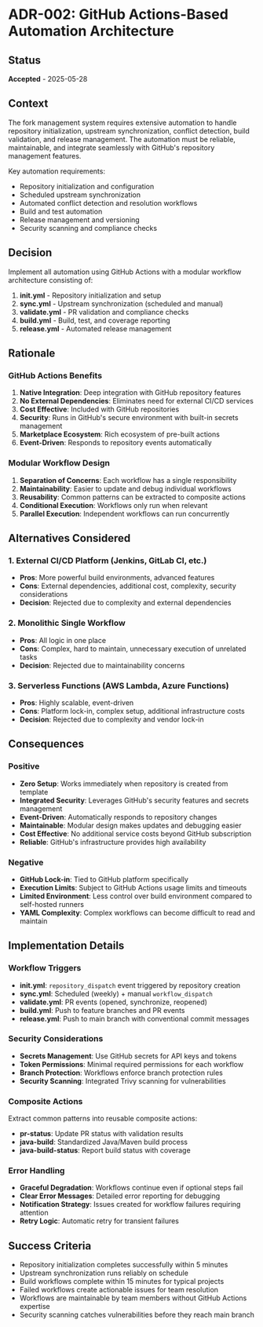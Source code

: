 # ADR-002: GitHub Actions-Based Automation Architecture

## Status
**Accepted** - 2025-05-28

## Context
The fork management system requires extensive automation to handle repository initialization, upstream synchronization, conflict detection, build validation, and release management. The automation must be reliable, maintainable, and integrate seamlessly with GitHub's repository management features.

Key automation requirements:
- Repository initialization and configuration
- Scheduled upstream synchronization
- Automated conflict detection and resolution workflows
- Build and test automation
- Release management and versioning
- Security scanning and compliance checks

## Decision
Implement all automation using GitHub Actions with a modular workflow architecture consisting of:

1. **init.yml** - Repository initialization and setup
2. **sync.yml** - Upstream synchronization (scheduled and manual)
3. **validate.yml** - PR validation and compliance checks
4. **build.yml** - Build, test, and coverage reporting
5. **release.yml** - Automated release management

## Rationale

### GitHub Actions Benefits
1. **Native Integration**: Deep integration with GitHub repository features
2. **No External Dependencies**: Eliminates need for external CI/CD services
3. **Cost Effective**: Included with GitHub repositories
4. **Security**: Runs in GitHub's secure environment with built-in secrets management
5. **Marketplace Ecosystem**: Rich ecosystem of pre-built actions
6. **Event-Driven**: Responds to repository events automatically

### Modular Workflow Design
1. **Separation of Concerns**: Each workflow has a single responsibility
2. **Maintainability**: Easier to update and debug individual workflows
3. **Reusability**: Common patterns can be extracted to composite actions
4. **Conditional Execution**: Workflows only run when relevant
5. **Parallel Execution**: Independent workflows can run concurrently

## Alternatives Considered

### 1. External CI/CD Platform (Jenkins, GitLab CI, etc.)
- **Pros**: More powerful build environments, advanced features
- **Cons**: External dependencies, additional cost, complexity, security considerations
- **Decision**: Rejected due to complexity and external dependencies

### 2. Monolithic Single Workflow
- **Pros**: All logic in one place
- **Cons**: Complex, hard to maintain, unnecessary execution of unrelated tasks
- **Decision**: Rejected due to maintainability concerns

### 3. Serverless Functions (AWS Lambda, Azure Functions)
- **Pros**: Highly scalable, event-driven
- **Cons**: Platform lock-in, complex setup, additional infrastructure costs
- **Decision**: Rejected due to complexity and vendor lock-in

## Consequences

### Positive
- **Zero Setup**: Works immediately when repository is created from template
- **Integrated Security**: Leverages GitHub's security features and secrets management
- **Event-Driven**: Automatically responds to repository changes
- **Maintainable**: Modular design makes updates and debugging easier
- **Cost Effective**: No additional service costs beyond GitHub subscription
- **Reliable**: GitHub's infrastructure provides high availability

### Negative
- **GitHub Lock-in**: Tied to GitHub platform specifically
- **Execution Limits**: Subject to GitHub Actions usage limits and timeouts
- **Limited Environment**: Less control over build environment compared to self-hosted runners
- **YAML Complexity**: Complex workflows can become difficult to read and maintain

## Implementation Details

### Workflow Triggers
- **init.yml**: `repository_dispatch` event triggered by repository creation
- **sync.yml**: Scheduled (weekly) + manual `workflow_dispatch`
- **validate.yml**: PR events (opened, synchronize, reopened)
- **build.yml**: Push to feature branches and PR events
- **release.yml**: Push to main branch with conventional commit messages

### Security Considerations
- **Secrets Management**: Use GitHub secrets for API keys and tokens
- **Token Permissions**: Minimal required permissions for each workflow
- **Branch Protection**: Workflows enforce branch protection rules
- **Security Scanning**: Integrated Trivy scanning for vulnerabilities

### Composite Actions
Extract common patterns into reusable composite actions:
- **pr-status**: Update PR status with validation results
- **java-build**: Standardized Java/Maven build process
- **java-build-status**: Report build status with coverage

### Error Handling
- **Graceful Degradation**: Workflows continue even if optional steps fail
- **Clear Error Messages**: Detailed error reporting for debugging
- **Notification Strategy**: Issues created for workflow failures requiring attention
- **Retry Logic**: Automatic retry for transient failures

## Success Criteria
- Repository initialization completes successfully within 5 minutes
- Upstream synchronization runs reliably on schedule
- Build workflows complete within 15 minutes for typical projects
- Failed workflows create actionable issues for team resolution
- Workflows are maintainable by team members without GitHub Actions expertise
- Security scanning catches vulnerabilities before they reach main branch